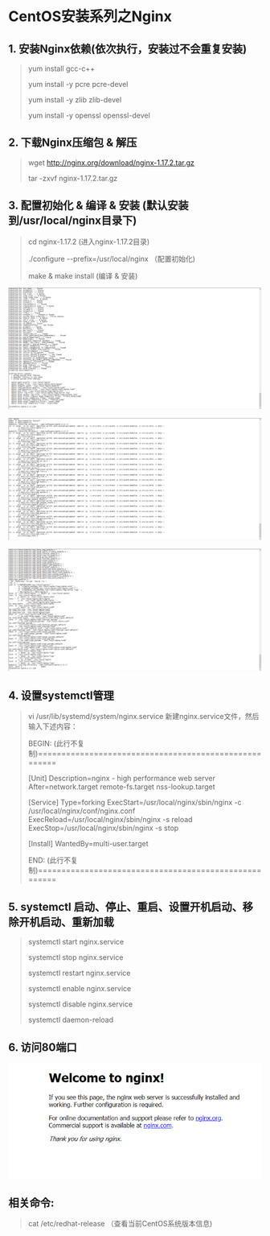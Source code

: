 # CentOS安装系列之Nginx

## 1. 安装Nginx依赖(依次执行，安装过不会重复安装)

>yum install gcc-c++ 
>
>yum install -y pcre pcre-devel 
>
>yum install -y zlib zlib-devel 
>
>yum install -y openssl openssl-devel

## 2. 下载Nginx压缩包  & 解压

> wget http://nginx.org/download/nginx-1.17.2.tar.gz
>
> tar -zxvf  nginx-1.17.2.tar.gz

## 3. 配置初始化 & 编译 & 安装 (默认安装到/usr/local/nginx目录下)

>cd nginx-1.17.2 (进入nginx-1.17.2目录)
>
>./configure --prefix=/usr/local/nginx （配置初始化)
>
>make & make install (编译 & 安装)

![image-20200305091819610](../../_media/image/image-20200305091819610.png)

![image-20200305091850559](../../_media/image/image-20200305091850559.png)

![image-20200305091938670](../../_media/image/image-20200305091938670.png)

## 4. 设置systemctl管理

> vi /usr/lib/systemd/system/nginx.service   新建nginx.service文件，然后输入下述内容： 
>
> BEGIN: (此行不复制)======================================================
>
> [Unit]
> Description=nginx - high performance web server
> After=network.target remote-fs.target nss-lookup.target
>
> [Service]
> Type=forking
> ExecStart=/usr/local/nginx/sbin/nginx -c /usr/local/nginx/conf/nginx.conf
> ExecReload=/usr/local/nginx/sbin/nginx -s reload
> ExecStop=/usr/local/nginx/sbin/nginx -s stop
>
> [Install]
> WantedBy=multi-user.target
>
> END: (此行不复制)======================================================

## 5. systemctl 启动、停止、重启、设置开机启动、移除开机启动、重新加载

>systemctl start nginx.service
>
>systemctl stop nginx.service
>
>systemctl restart nginx.service
>
>systemctl enable nginx.service
>
>systemctl disable nginx.service
>
>systemctl daemon-reload



## 6. 访问80端口

![image-20200305093914460](../../_media/image/image-20200305093914460.png)



## 相关命令:

> cat /etc/redhat-release （查看当前CentOS系统版本信息)
>